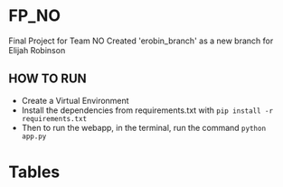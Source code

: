 # FP_NO

Final Project for Team NO
Created 'erobin_branch' as a new branch for Elijah Robinson

## HOW TO RUN

- Create a Virtual Environment
- Install the dependencies from requirements.txt with `pip install -r requirements.txt`
- Then to run the webapp, in the terminal, run the command `python app.py`
# Tables
